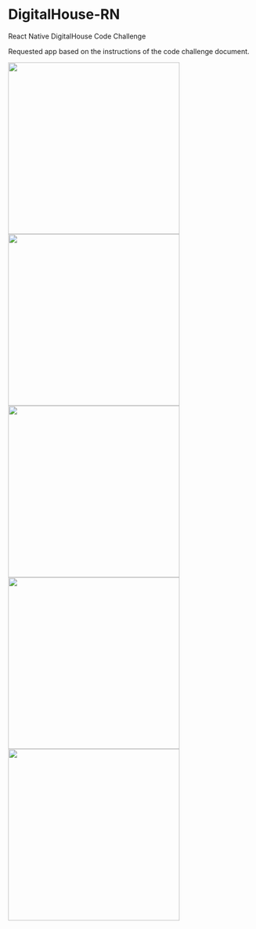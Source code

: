 # DigitalHouse-RN
React Native DigitalHouse Code Challenge

Requested app based on the instructions of the code challenge document.

<img src="/all_movements.png" width="350" >
<img src="/obtained.png" width="350" >
<img src="/redeemed.png" width="350" >
<img src="/detail_1.png" width="350" >
<img src="/detail_2.png" width="350" >


